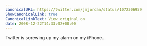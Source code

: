 ```yaml
---
canonicalURL: https://twitter.com/jmjordan/status/1072306959
ShowCanonicalLink: true
CanonicalLinkText: View original on
date: 2008-12-22T14:33:02+00:00
---
```

Twitter is screwing up my alarm on my iPhone...